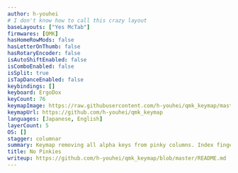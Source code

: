```yaml
---
author: h-youhei
# I don't know how to call this crazy layout
baseLayouts: ["Yes McTab"]
firmwares: [QMK]
hasHomeRowMods: false
hasLetterOnThumb: false
hasRotaryEncoder: false
isAutoShiftEnabled: false
isComboEnabled: false
isSplit: true
isTapDanceEnabled: false
keybindings: []
keyboard: ErgoDox
keyCount: 76
keymapImage: https://raw.githubusercontent.com/h-youhei/qmk_keymap/master/img/ascii-layout.png
keymapUrl: https://github.com/h-youhei/qmk_keymap
languages: [Japanese, English]
layerCount: 5
OS: []
stagger: columnar
summary: Keymap removing all alpha keys from pinky columns. Index fingers rest on S and T.
title: No Pinkies
writeup: https://github.com/h-youhei/qmk_keymap/blob/master/README.md
---
```

